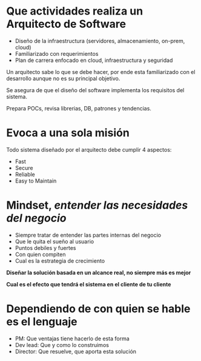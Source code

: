 # Que actividades realiza un Arquitecto de Software

- Diseño de la infraestructura (servidores, almacenamiento, on-prem, cloud)
- Familiarizado con requerimientos
- Plan de carrera enfocado en cloud, infraestructura y seguridad

Un arquitecto sabe lo que se debe hacer, por ende esta familiarizado con el desarrollo aunque no es su principal objetivo.

Se asegura de que el diseño del software implementa los requisitos del sistema.

Prepara POCs, revisa librerias, DB, patrones y tendencias.

# Evoca a una sola misión

Todo sistema diseñado por el arquitecto debe cumplir 4 aspectos:

- Fast
- Secure
- Reliable
- Easy to Maintain

# Mindset, _entender las necesidades del negocio_

- Siempre tratar de entender las partes internas del negocio
- Que le quita el sueño al usuario
- Puntos debiles y fuertes
- Con quien compiten
- Cual es la estrategia de crecimiento

**Diseñar la solución basada en un alcance real, no siempre más es mejor**

**Cual es el efecto que tendrá el sistema en el cliente de tu cliente**

# Dependiendo de con quien se hable es el lenguaje

- PM: Que ventajas tiene hacerlo de esta forma
- Dev lead: Que y como lo construimos
- Director: Que resuelve, que aporta esta solución
